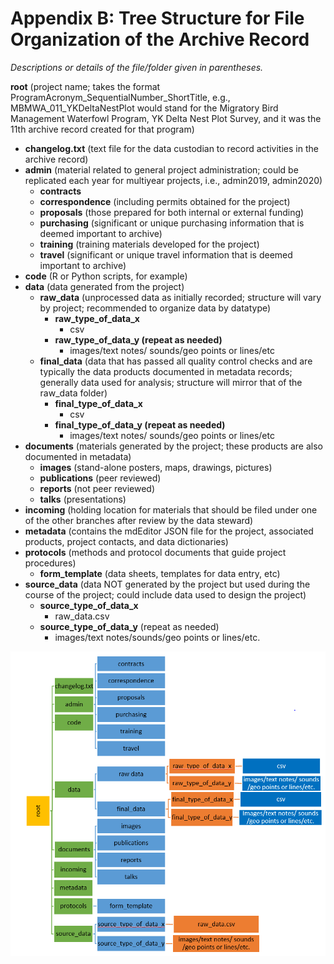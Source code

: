 # Appendix B: Tree Structure for File Organization of the Archive Record

_Descriptions or details of the file/folder given in parentheses._&#x20;

**root** (project name; takes the format ProgramAcronym\_SequentialNumber\_ShortTitle, e.g., MBMWA\_011\_YKDeltaNestPlot would stand for the Migratory Bird Management Waterfowl Program, YK  Delta Nest Plot Survey, and it was the 11th archive record created for that program)

* **changelog.txt** (text file for the data custodian to record activities in the archive record)
* **admin** (material related to general project administration; could be replicated each year for multiyear projects, i.e., admin2019, admin2020)
  * **contracts**
  * **correspondence** (including permits obtained for the project)
  * **proposals** (those prepared for both internal or external   funding)
  * **purchasing** (significant or unique purchasing information that is deemed important to archive)
  * **training** (training materials developed for the project)
  * **travel** (significant or unique travel information that is deemed important to archive)
* **code** (R or Python scripts, for example)
* **data** (data generated from the project)
  * **raw\_data** (unprocessed data as initially recorded; structure will vary by project; recommended to organize data by datatype)
    * **raw\_type\_of\_data\_x**
      * csv
    * **raw\_type\_of\_data\_y (repeat as needed)**
      * images/text notes/ sounds/geo points or lines/etc
  * **final\_data** (data that has passed all quality control checks and are typically the data products documented in metadata records; generally data used for analysis; structure will mirror that of the raw\_data folder)
    * **final\_type\_of\_data\_x**
      * csv
    * **final\_type\_of\_data\_y (repeat as needed)**
      * images/text notes/ sounds/geo points or lines/etc
* **documents** (materials generated by the project; these products are also documented in metadata)
  * **images** (stand-alone posters, maps, drawings, pictures)
  * **publications** (peer reviewed)
  * **reports** (not peer reviewed)
  * **talks** (presentations)
* **incoming** (holding location for materials that should be filed under one of the other branches after review by the data steward)
* **metadata** (contains the mdEditor JSON file for the project, associated products, project contacts, and data dictionaries)
* **protocols** (methods and protocol documents that guide project procedures)
  * **form\_template** (data sheets, templates for data entry, etc)
* **source\_data** (data NOT generated by the project but used during the course of the project; could include data used to design the project)
  * **source\_type\_of\_data\_x**
    * raw\_data.csv&#x20;
  * **source\_type\_of\_data\_y** (repeat as needed)
    * images/text notes/sounds/geo points or lines/etc.&#x20;
      &#x9;

&#x9;	&#x9;

![Visual Example of the File Organization of the Archive Record](<.gitbook/assets/archive layout (1).PNG>)

